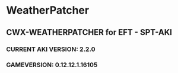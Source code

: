 # WeatherPatcher
## CWX-WEATHERPATCHER for EFT - SPT-AKI
### CURRENT AKI VERSION: 2.2.0
### GAMEVERSION: 0.12.12.1.16105
